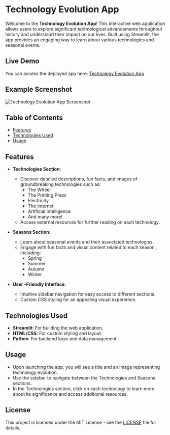 # Technology Evolution App

Welcome to the **Technology Evolution App**! This interactive web application allows users to explore significant technological advancements throughout history and understand their impact on our lives. Built using Streamlit, the app provides an engaging way to learn about various technologies and seasonal events.

## Live Demo
You can access the deployed app here: [Technology Evolution App](https://technology-evolution-qm4awkrufzn96tcsbqfdjb.streamlit.app/)

## Example Screenshot
![Technology Evolution App Screenshot](https://github.com/user-attachments/assets/af6565dc-f7be-495c-a4fc-f1a4b5621d2c)

## Table of Contents
- [Features](#features)
- [Technologies Used](#technologies-used)
- [Usage](#usage)

## Features
- **Technologies Section**: 
  - Discover detailed descriptions, fun facts, and images of groundbreaking technologies such as:
    - The Wheel
    - The Printing Press
    - Electricity
    - The Internet
    - Artificial Intelligence
    - And many more!
  - Access external resources for further reading on each technology.

- **Seasons Section**: 
  - Learn about seasonal events and their associated technologies.
  - Engage with fun facts and visual content related to each season, including:
    - Spring
    - Summer
    - Autumn
    - Winter

- **User  -Friendly Interface**: 
  - Intuitive sidebar navigation for easy access to different sections.
  - Custom CSS styling for an appealing visual experience.

## Technologies Used
- **Streamlit**: For building the web application.
- **HTML/CSS**: For custom styling and layout.
- **Python**: For backend logic and data management.

## Usage
- Upon launching the app, you will see a title and an image representing technology evolution.
- Use the sidebar to navigate between the Technologies and Seasons sections.
- In the Technologies section, click on each technology to learn more about its significance and access additional resources.

## License
This project is licensed under the MIT License - see the [LICENSE](https://github.com/Samuelson777/Technology-Evolution/blob/main/LICENSE) file for details.
